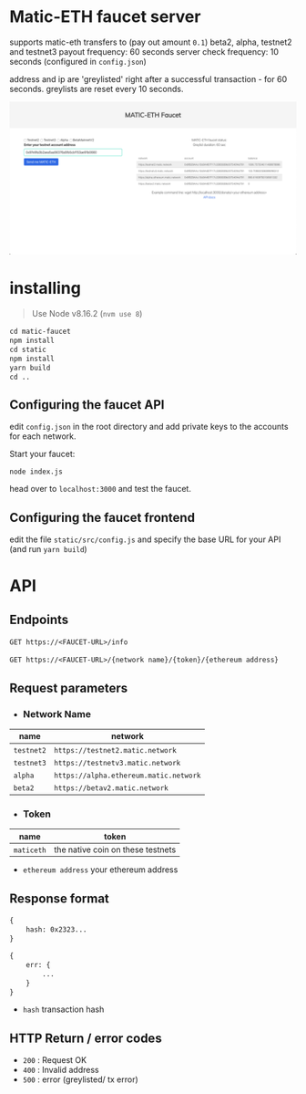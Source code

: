 # Matic-ETH faucet server

supports matic-eth transfers to (pay out amount `0.1`) beta2, alpha, testnet2 and testnet3
payout frequency: 60 seconds
server check frequency: 10 seconds
(configured in `config.json`)

address and ip are 'greylisted' right after a successful transaction - for 60 seconds. greylists are reset every 10 seconds.

![screenshot](screen.png)

# installing

> Use Node v8.16.2 (`nvm use 8`)

```
cd matic-faucet
npm install
cd static
npm install
yarn build
cd ..
```

## Configuring the faucet API

edit ```config.json``` in the root directory and add private keys to the accounts for each network.

Start your faucet:

```
node index.js
```
head over to `localhost:3000` and test the faucet.

## Configuring the faucet frontend

edit the file `static/src/config.js` and specify the base URL for your API (and run `yarn build`)

# API


## Endpoints

```GET https://<FAUCET-URL>/info```

```GET https://<FAUCET-URL>/{network name}/{token}/{ethereum address}```

## Request parameters

- ### Network Name
|name|network|
|---|---|
|`testnet2`|`https://testnet2.matic.network`|
|`testnet3`|`https://testnetv3.matic.network`|
|`alpha`|`https://alpha.ethereum.matic.network`|
|`beta2`|`https://betav2.matic.network`|

- ### Token
|name|token|
|---|---|
|`maticeth`|the native coin on these testnets|


- ```ethereum address``` your ethereum address


## Response format
```
{ 
	hash: 0x2323... 
}
```
```
{
	err: {
		...
	}
}
```
* `hash` transaction hash 

## HTTP Return / error codes

* `200` : Request OK
* `400` : Invalid address
* `500` : error (greylisted/ tx error)
